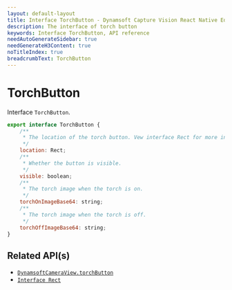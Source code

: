 ```yaml
---
layout: default-layout
title: Interface TorchButton - Dynamsoft Capture Vision React Native Edition
description: The interface of torch button
keywords: Interface TorchButton, API reference
needAutoGenerateSidebar: true
needGenerateH3Content: true
noTitleIndex: true
breadcrumbText: TorchButton
---
```


# TorchButton

Interface `TorchButton`.

```js
export interface TorchButton {
    /**
     * The location of the torch button. Vew interface Rect for more information.
     */
    location: Rect;
    /**
     * Whether the button is visible.
     */
    visible: boolean;
    /**
     * The torch image when the torch is on.
     */
    torchOnImageBase64: string;
    /**
     * The torch image when the torch is off.
     */
    torchOffImageBase64: string;
}
```

## Related API(s)

- [`DynamsoftCameraView.torchButton`](camera-view.md#torchbutton)
- [`Interface Rect`](interface-rect.md)
